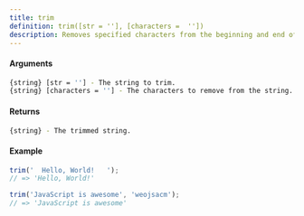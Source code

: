 ```yaml
---
title: trim
definition: trim([str = ''], [characters =  ''])
description: Removes specified characters from the beginning and end of a string.
---
```



#### Arguments


```bash
{string} [str = ''] - The string to trim.
{string} [characters = ''] - The characters to remove from the string.
```


#### Returns


```bash
{string} - The trimmed string.
```


#### Example


```ts
trim('  Hello, World!   ');
// => 'Hello, World!'

trim('JavaScript is awesome', 'weojsacm');
// => 'JavaScript is awesome'
```